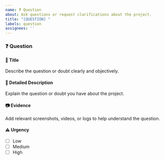 ```yaml
---
name: ❓ Question
about: Ask questions or request clarifications about the project.
title: "[QUESTION] "
labels: question
assignees: ''
---
```


### ❓ **Question**

#### 📄 **Title**
Describe the question or doubt clearly and objectively.

#### 📝 **Detailed Description**
Explain the question or doubt you have about the project.

#### 📷 **Evidence**
Add relevant screenshots, videos, or logs to help understand the question.

#### ⚠️ **Urgency**
- [ ] Low  
- [ ] Medium  
- [ ] High  
